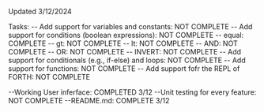 Updated 3/12/2024

Tasks:
-- Add support for variables and constants: NOT COMPLETE
-- Add support for conditions (boolean expressions): NOT COMPLETE
    -- equal: COMPLETE
    -- gt: NOT COMPLETE
    -- lt: NOT COMPLETE
    -- AND: NOT COMPLETE
    -- OR: NOT COMPLETE
    -- INVERT: NOT COMPLETE
-- Add support for conditionals (e.g., if-else) and loops: NOT COMPLETE
-- Add support for functions: NOT COMPLETE
-- Add support fofr the REPL of FORTH: NOT COMPLETE

--Working User inferface: COMPLETED 3/12
--Unit testing for every feature: NOT COMPLETE 
--README.md: COMPLETE 3/12